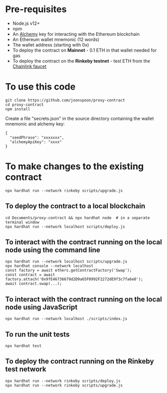 # Pre-requisites
- Node.js v12+
- npm
- An [Alchemy](https://www.alchemy.com/) key for interacting with the Ethereum blockchain
- An Ethereum wallet mnemonic (12 words) 
- The wallet address (starting with 0x)
- To deploy the contract on **Mainnet** - 0.1 ETH in that wallet needed for gas
- To deploy the contract on the **Rinkeby testnet** - test ETH from the [Chainlink faucet](https://faucets.chain.link/rinkeby)

# To use this code
```
git clone https://github.com/joonspoon/proxy-contract
cd proxy-contract
npm install
```
Create a file "secrets.json" in the source directory containing the wallet mnemonic and alchemy key:
```
{
  "seedPhrase": "xxxxxxx",
  "alchemyApiKey": "xxxx"
}
```


# To make changes to the existing contract
```
npx hardhat run --network rinkeby scripts/upgrade.js
```

## To deploy the contract to a local blockchain
```
cd Documents/proxy-contract && npx hardhat node  # in a separate terminal window
npx hardhat run --network localhost scripts/deploy.js
```

## To interact with the contract running on the local node using the command line
```
npx hardhat run --network localhost scripts/upgrade.js
npx hardhat console --network localhost
const factory = await ethers.getContractFactory('Swap');
const contract = await factory.attach('0x9fE46736679d2D9a65F0992F2272dE9f3c7fa6e0');
await contract.swap(...);
```

## To interact with the contract running on the local node using JavaScript
```
npx hardhat run --network localhost ./scripts/index.js
```

## To run the unit tests
```
npx hardhat test
```

## To deploy the contract running on the Rinkeby test network
```
npx hardhat run --network rinkeby scripts/deploy.js
npx hardhat run --network rinkeby scripts/upgrade.js
```
